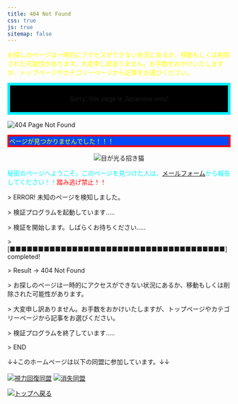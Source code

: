 ```yaml
---
title: 404 Not Found
css: true
js: true
sitemap: false
---
```


<p style="color:#ffff00">お探しのページは一時的にアクセスができない状況にあるか、移動もしくは削除された可能性があります。大変申し訳ありません。お手数をおかけいたしますが、トップページやカテゴリーページから記事をお選びください。</p>

<p style="line-height: 60px;text-align:center;border: 6px solid #00efff;background:#000;animation: rainbow .5s steps(3) alternate infinite;">
  <span style="animation-delay:.5s">Sorry, this page is Japanese only!</span>
</p>

![404 Page Not Found](/404/404.gif)

<p class="marquee-anim" style="border: 4px solid #ff0000;background-color: #0348fb;color: #ffff00;">
  <span>ページが見つかりませんでした！！！</span>
</p>

<p style="text-align:center"><img src="/404/neko.gif" alt="目が光る招き猫" style="max-width:120px;" onclick="alert('Welcome！心から歓迎！')"></p>

<p style="color:#03f6fb">秘密のページへようこそ。このページを見つけた人は、<a href="/contact/">メールフォーム</a>から報告してください！！<span class="shake" style="color: red">踏み逃げ禁止！！</span></p>

<div id="console-wrapper">
    <div id="console">
        <p>> ERROR! 未知のページを検知しました。</p>
        <p>> 検証プログラムを起動しています.....</p>
        <p>> 検証を開始します。しばらくお待ちください.....</p>
        <p>> [■■■■■■■■■■■■■■■■■■■■■■■■■■■■■■■■■■■■■■] completed!</p>
        <p>> Result -> 404 Not Found</p>
        <p>> お探しのページは一時的にアクセスができない状況にあるか、移動もしくは削除された可能性があります。</p>
        <p>> 大変申し訳ありません。お手数をおかけいたしますが、トップページやカテゴリーページから記事をお選びください。</p>
        <p>> 検証プログラムを終了しています.....</p>
        <p>> END</p>
    </div>
</div>

<p>
↓↓このホームページは以下の同盟に参加しています。↓↓
<br><br>
<a href="http://m-pe.tv/u/page.php?uid=16811&id=1&guid=on"><img src="/404/shiryoku.jpg" alt="視力回復同盟"></a>
<a href="http://web.archive.org/web/20110728135322/http://trick.kill.jp/union/kie.htm"><img src="/404/kie.gif" alt="消失同盟"></a>
</p>
<a href="/"><img src="/404/top.gif" alt="トップへ戻る"></a>
